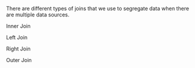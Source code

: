 There are different types of joins that we use to segregate data when there are multiple data sources.

Inner Join

Left Join

Right Join

Outer Join


